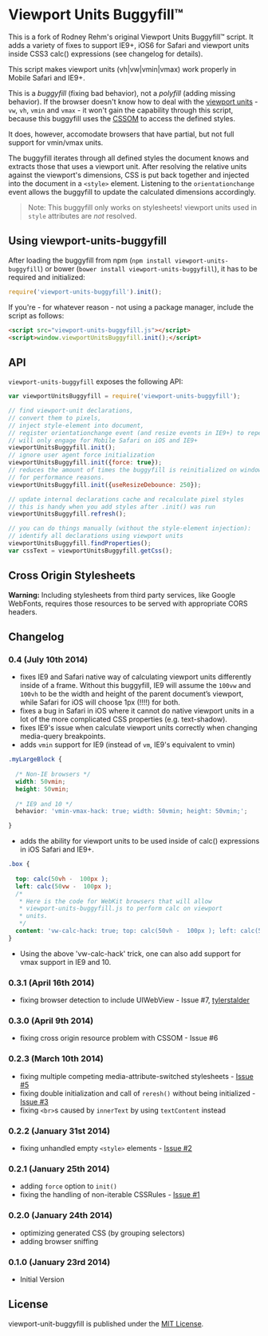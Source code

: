 # Viewport Units Buggyfill™

This is a fork of Rodney Rehm's original Viewport Units Buggyfill™ script.  It adds a variety of fixes to support 
IE9+, iOS6 for Safari and viewport units inside CSS3 calc() expressions (see changelog for details).

This script makes viewport units (vh|vw|vmin|vmax) work properly in Mobile Safari and IE9+.

This is a *buggyfill* (fixing bad behavior), not a *polyfill* (adding missing behavior). If the browser doesn't know how to deal with the [viewport units](http://www.w3.org/TR/css3-values/#viewport-relative-lengths) - `vw`, `vh`, `vmin` and `vmax` - it won't gain the capability through this script, because this buggyfill uses the [CSSOM](http://dev.w3.org/csswg/cssom/) to access the defined styles.

It does, however, accomodate browsers that have partial, but not full support for vmin/vmax units.

The buggyfill iterates through all defined styles the document knows and extracts those that uses a viewport unit. After resolving the relative units against the viewport's dimensions, CSS is put back together and injected into the document in a `<style>` element. Listening to the `orientationchange` event allows the buggyfill to update the calculated dimensions accordingly.

> Note: This buggyfill only works on stylesheets! viewport units used in `style` attributes are *not* resolved.

## Using viewport-units-buggyfill

After loading the buggyfill from npm (`npm install viewport-units-buggyfill`) or bower (`bower install viewport-units-buggyfill`), it has to be required and initialized:

```js
require('viewport-units-buggyfill').init();
```

If you're - for whatever reason - not using a package manager, include the script as follows:

```html
<script src="viewport-units-buggyfill.js"></script>
<script>window.viewportUnitsBuggyfill.init();</script>
```

## API

`viewport-units-buggyfill` exposes the following API:

```js
var viewportUnitsBuggyfill = require('viewport-units-buggyfill');

// find viewport-unit declarations,
// convert them to pixels,
// inject style-element into document,
// register orientationchange event (and resize events in IE9+) to repeat when necessary
// will only engage for Mobile Safari on iOS and IE9+
viewportUnitsBuggyfill.init();
// ignore user agent force initialization
viewportUnitsBuggyfill.init({force: true});
// reduces the amount of times the buggyfill is reinitialized on window resize in IE
// for performance reasons.
viewportUnitsBuggyfill.init({useResizeDebounce: 250});

// update internal declarations cache and recalculate pixel styles
// this is handy when you add styles after .init() was run
viewportUnitsBuggyfill.refresh();

// you can do things manually (without the style-element injection):
// identify all declarations using viewport units
viewportUnitsBuggyfill.findProperties();
var cssText = viewportUnitsBuggyfill.getCss();
```

## Cross Origin Stylesheets

**Warning:** Including stylesheets from third party services, like Google WebFonts, requires those resources to be served with appropriate CORS headers. 

## Changelog

### 0.4 (July 10th 2014) ###

* fixes IE9 and Safari native way of calculating viewport units differently inside of a frame. Without this buggyfill, IE9 will assume the `100vw` and `100vh` to be the width and height of the parent document’s viewport, while Safari for iOS will choose 1px (!!!!) for both.
* fixes a bug in Safari in iOS where it cannot do native viewport units in a lot of the more complicated CSS properties (e.g. text-shadow).
* fixes IE9's issue when calculate viewport units correctly when changing media-query breakpoints.
* adds `vmin` support for IE9 (instead of `vm`, IE9's equivalent to vmin) 
```css
.myLargeBlock {
    
  /* Non-IE browsers */
  width: 50vmin;
  height: 50vmin;
  
  /* IE9 and 10 */
  behavior: 'vmin-vmax-hack: true; width: 50vmin; height: 50vmin;';

}
```
* adds the ability for viewport units to be used inside of calc() expressions in iOS Safari and IE9+.
```css
.box {
  
  top: calc(50vh -  100px );
  left: calc(50vw -  100px );
  /*
   * Here is the code for WebKit browsers that will allow 
   * viewport-units-buggyfill.js to perform calc on viewport
   * units. 
   */
  content: 'vw-calc-hack: true; top: calc(50vh -  100px ); left: calc(50vw -  100px );';
}
```
* Using the above 'vw-calc-hack' trick, one can also add support for vmax support in IE9 and 10.  


### 0.3.1 (April 16th 2014) ###

* fixing browser detection to include UIWebView - Issue #7, [tylerstalder](https://github.com/tylerstalder)

### 0.3.0 (April 9th 2014) ###

* fixing cross origin resource problem with CSSOM - Issue #6

### 0.2.3 (March 10th 2014) ###

* fixing multiple competing media-attribute-switched stylesheets - [Issue #5](https://github.com/rodneyrehm/viewport-units-buggyfill/issues/5)
* fixing double initialization and call of `reresh()` without being initialized - [Issue #3](https://github.com/rodneyrehm/viewport-units-buggyfill/issues/3)
* fixing `<br>`s caused by `innerText` by using `textContent` instead

### 0.2.2 (January 31st 2014) ###

* fixing unhandled empty `<style>` elements - [Issue #2](https://github.com/rodneyrehm/viewport-units-buggyfill/issues/2)

### 0.2.1 (January 25th 2014) ###

* adding `force` option to `init()`
* fixing the handling of non-iterable CSSRules - [Issue #1](https://github.com/rodneyrehm/viewport-units-buggyfill/issues/1)

### 0.2.0 (January 24th 2014) ###

* optimizing generated CSS (by grouping selectors)
* adding browser sniffing

### 0.1.0 (January 23rd 2014) ###

* Initial Version


## License

viewport-unit-buggyfill is published under the [MIT License](http://opensource.org/licenses/mit-license).

